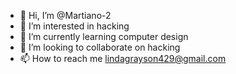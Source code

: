 - 👋 Hi, I’m @Martiano-2
- 👀 I’m interested in hacking
- 🌱 I’m currently learning computer design
- 💞️ I’m looking to collaborate on hacking
- 📫 How to reach me lindagrayson429@gmail.com

<!---
Martiano-2/Martiano-2 is a ✨ special ✨ repository because its `README.md` (this file) appears on your GitHub profile.
You can click the Preview link to take a look at your changes.
--->
